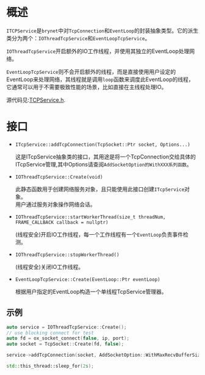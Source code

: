 # 概述
`ITCPService`是`brynet`中对`TcpConnection`和`EventLoop`的封装抽象类型。它的派生类分为两个：`IOThreadTcpService`和`EventLoopTcpService`。


`IOThreadTcpService`开启额外的IO工作线程，并使用其独立的EventLoop处理网络。

`EventLoopTcpService`则不会开启额外的线程，而是直接使用用户设定的EventLoop来处理网络，其线程就是调用`loop`函数来调度此EventLoop的线程，
它通常可以用于不需要极致性能的场景，比如直接在主线程处理IO。

源代码见:[TCPService.h](https://github.com/IronsDu/brynet/blob/master/include/brynet/net/TCPService.hpp).</br>

# 接口

- `ITcpService::addTcpConnection(TcpSocket::Ptr socket, Options...)`

    这是ITcpService抽象类的接口，其用途是将一个TcpConnection交给具体的ITcpService管理,其中Options请查阅`AddSocketOption的WithXXX系列函数`。

- `IOThreadTcpService::Create(void)`
  

    此静态函数用于创建网络服务对象，且只能使用此接口创建`ITcpService`对象。</br>
    用户通过服务对象操作网络会话。

- `IOThreadTcpService::startWorkerThread(size_t threadNum, FRAME_CALLBACK callback = nullptr)`

    (线程安全)开启IO工作线程，每一个工作线程有一个`EventLoop`负责事件检测。


- `IOThreadTcpService::stopWorkerThread()`

    (线程安全)关闭IO工作线程。

    
- `EventLoopTcpService::Create(EventLoop::Ptr eventLoop)`

    根据用户指定的EventLoop构造一个单线程TcpService管理器。



## 示例
```C++
auto service = IOThreadTcpService::Create();
// use blocking connect for test
auto fd = ox_socket_connect(false, ip, port);
auto socket = TcpSocket::Create(fd, false);

service->addTcpConnection(socket, AddSocketOption::WithMaxRecvBufferSize(1024*1024));

std::this_thread::sleep_for(2s);
```
